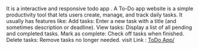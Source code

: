 It is a interactive and responsive todo app .
A To-Do app website is a simple productivity tool that lets users create, manage, and track daily tasks. It usually has features like:
Add tasks: Enter a new task with a title (and sometimes description or deadline).
View tasks: Display a list of all pending and completed tasks.
Mark as complete: Check off tasks when finished.
Delete tasks: Remove tasks no longer needed.
visit Link : <a href="http://localhost:3000/"> ToDo App/</a>
